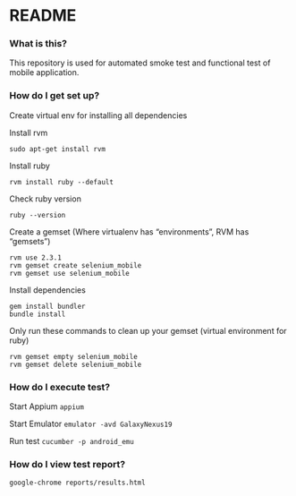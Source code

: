 # README #

### What is this? ###

This repository is used for automated smoke test and functional test of mobile application.

### How do I get set up? ###

Create virtual env for installing all dependencies

Install rvm

`sudo apt-get install rvm`

Install ruby

`rvm install ruby --default`

Check ruby version

`ruby --version`

Create a gemset (Where virtualenv has “environments”, RVM has “gemsets”)
```
rvm use 2.3.1
rvm gemset create selenium_mobile
rvm gemset use selenium_mobile
```

Install dependencies
```
gem install bundler
bundle install
```

Only run these commands to clean up your gemset (virtual environment for ruby)
```
rvm gemset empty selenium_mobile
rvm gemset delete selenium_mobile
```

### How do I execute test? ###

Start Appium
`appium`

Start Emulator
`emulator -avd GalaxyNexus19`

Run test
`cucumber -p android_emu`

### How do I view test report? ###
```
google-chrome reports/results.html
```
